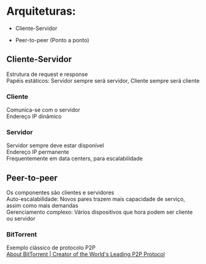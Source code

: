 # Arquiteturas:

-   Cliente-Servidor

-   Peer-to-peer (Ponto a ponto)

## Cliente-Servidor

Estrutura de request e response  
Papéis estáticos: Servidor sempre será servidor, Cliente sempre será cliente

### Cliente

Comunica-se com o servidor  
Endereço IP dinâmico

### Servidor

Servidor sempre deve estar disponível  
Endereço IP permanente  
Frequentemente em data centers, para escalabilidade

## Peer-to-peer

Os componentes são clientes e servidores  
Auto-escalabilidade: Novos pares trazem mais capacidade de serviço, assim como mais demandas  
Gerenciamento complexo: Vários dispositivos que hora podem ser cliente ou servidor

### BitTorrent

Exemplo clássico de protocolo P2P  
[About BitTorrent | Creator of the World's Leading P2P Protocol](https://www.bittorrent.com/company/about-us)
